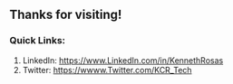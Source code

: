 ## Thanks for visiting! 

### Quick Links: 
1. LinkedIn: https://www.LinkedIn.com/in/KennethRosas
2. Twitter:  https://wwww.Twitter.com/KCR_Tech

<!--
**Kcrosas/Kcrosas** is a ✨ _special_ ✨ repository because its `README.md` (this file) appears on your GitHub profile.

Here are some ideas to get you started:

- 🔭 I’m currently working on ...
- 🌱 I’m currently learning ...
- 👯 I’m looking to collaborate on ...
- 🤔 I’m looking for help with ...
- 💬 Ask me about ...
- 📫 How to reach me: ...
- 😄 Pronouns: ...
- ⚡ Fun fact: ...
-->
